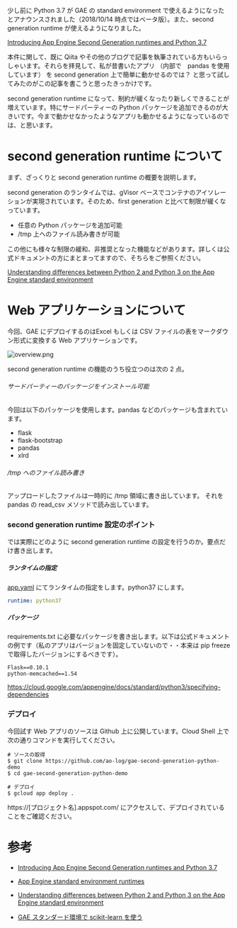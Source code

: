少し前に Python 3.7 が GAE の standard environment で使えるようになったとアナウンスされました（2018/10/14 時点ではベータ版）。また、second generation runtime が使えるようになりました。

[Introducing App Engine Second Generation runtimes and Python 3.7](https://cloud.google.com/blog/products/gcp/introducing-app-engine-second-generation-runtimes-and-python-3-7)

本件に関して、既に Qiita やその他のブログで記事を執筆されている方もいらっしゃいます。それらを拝見して、私が昔書いたアプリ （内部で　pandas を使用しています） を second generation 上で簡単に動かせるのでは？ と思って試してみたのがこの記事を書こうと思ったきっかけです。

second generation runtime になって、制約が緩くなったり新しくできることが増えています。特にサードパーティーの Python パッケージを追加できるのが大きいです。今まで動かせなかったようなアプリも動かせるようになっているのでは、と思います。

# second generation runtime について

まず、ざっくりと second generation runtime の概要を説明します。

second generation のランタイムでは、gVisor ベースでコンテナのアイソレーションが実現されています。そのため、first generation と比べて制限が緩くなっています。

* 任意の Python パッケージを追加可能
* /tmp 上へのファイル読み書きが可能

この他にも様々な制限の緩和、非推奨となった機能などがあります。詳しくは公式ドキュメントの方にまとまってますので、そちらをご参照ください。

[Understanding differences between Python 2 and Python 3 on the App Engine standard environment](https://cloud.google.com/appengine/docs/standard/python3/python-differences)



# Web アプリケーションについて

今回、GAE にデプロイするのはExcel もしくは CSV ファイルの表をマークダウン形式に変換する Web アプリケーションです。

![overview.png](https://qiita-image-store.s3.amazonaws.com/0/48133/bb24ae97-dce5-abdd-ef4e-83884552d6e3.png)

second generation runtime の機能のうち役立つのは次の 2 点。

###### サードパーティーのパッケージをインストール可能

今回は以下のパッケージを使用します。pandas などのパッケージも含まれています。

* flask
* flask-bootstrap
* pandas
* xlrd

###### /tmp へのファイル読み書き

アップロードしたファイルは一時的に /tmp 領域に書き出しています。
それを pandas の read_csv メソッドで読み出しています。

### second generation runtime 設定のポイント

では実際にどのように second generation runtime の設定を行うのか。要点だけ書き出します。

##### ランタイムの指定

[app.yaml](https://cloud.google.com/appengine/docs/standard/python3/config/appref) にてランタイムの指定をします。python37 にします。

```yaml:app.yaml
runtime: python37
```

##### パッケージ

requirements.txt に必要なパッケージを書き出します。以下は公式ドキュメントの例です（私のアプリはバージョンを固定していないので・・本来は pip freeze で取得したバージョンにするべきです）。

```
Flask==0.10.1
python-memcached==1.54
```

https://cloud.google.com/appengine/docs/standard/python3/specifying-dependencies




### デプロイ

今回試す Web アプリのソースは Github 上に公開しています。Cloud Shell 上で次の通りコマンドを実行してください。

```Shell
# ソースの取得
$ git clone https://github.com/ao-log/gae-second-generation-python-demo
$ cd gae-second-generation-python-demo

# デプロイ
$ gcloud app deploy .
```

https://[プロジェクト名].appspot.com/ にアクセスして、デプロイされていることをご確認ください。

# 参考

* [Introducing App Engine Second Generation runtimes and Python 3.7](https://cloud.google.com/blog/products/gcp/introducing-app-engine-second-generation-runtimes-and-python-3-7)

* [App Engine standard environment runtimes](https://cloud.google.com/appengine/docs/standard/appengine-generation)
* [Understanding differences between Python 2 and Python 3 on the App Engine standard environment](https://cloud.google.com/appengine/docs/standard/python3/python-differences)
* [GAE スタンダード環境で scikit-learn を使う](https://medium.com/google-cloud-jp/gae-standard-with-scikit-learn-dff5ad1a0ea1)

